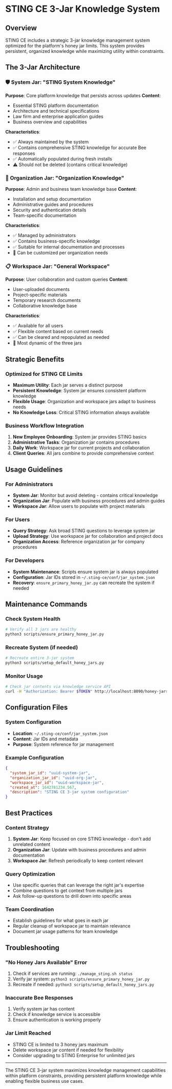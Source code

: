 # STING CE 3-Jar Knowledge System

## Overview

STING CE includes a strategic 3-jar knowledge management system optimized for the platform's honey jar limits. This system provides persistent, organized knowledge while maximizing utility within constraints.

## The 3-Jar Architecture

### 🛡️ System Jar: "STING System Knowledge" 
**Purpose**: Core platform knowledge that persists across updates
**Content**: 
- Essential STING platform documentation
- Architecture and technical specifications
- Law firm and enterprise application guides
- Business overview and capabilities

**Characteristics**:
- ✅ Always maintained by the system
- ✅ Contains comprehensive STING knowledge for accurate Bee responses
- ✅ Automatically populated during fresh installs
- ⚠️ Should not be deleted (contains critical knowledge)

### 🏢 Organization Jar: "Organization Knowledge"
**Purpose**: Admin and business team knowledge base
**Content**:
- Installation and setup documentation
- Administrative guides and procedures
- Security and authentication details
- Team-specific documentation

**Characteristics**:
- ✅ Managed by administrators
- ✅ Contains business-specific knowledge
- ✅ Suitable for internal documentation and processes
- 📝 Can be customized per organization needs

### 📋 Workspace Jar: "General Workspace"
**Purpose**: User collaboration and custom queries
**Content**:
- User-uploaded documents
- Project-specific materials
- Temporary research documents
- Collaborative knowledge base

**Characteristics**:
- ✅ Available for all users
- ✅ Flexible content based on current needs
- ✅ Can be cleared and repopulated as needed
- 🔄 Most dynamic of the three jars

## Strategic Benefits

### Optimized for STING CE Limits
- **Maximum Utility**: Each jar serves a distinct purpose
- **Persistent Knowledge**: System jar ensures consistent platform knowledge
- **Flexible Usage**: Organization and workspace jars adapt to business needs
- **No Knowledge Loss**: Critical STING information always available

### Business Workflow Integration
1. **New Employee Onboarding**: System jar provides STING basics
2. **Administrative Tasks**: Organization jar contains procedures
3. **Daily Work**: Workspace jar for current projects and collaboration
4. **Client Queries**: All jars combine to provide comprehensive context

## Usage Guidelines

### For Administrators
- **System Jar**: Monitor but avoid deleting - contains critical knowledge
- **Organization Jar**: Populate with business procedures and admin guides
- **Workspace Jar**: Allow users to populate with project materials

### For Users
- **Query Strategy**: Ask broad STING questions to leverage system jar
- **Upload Strategy**: Use workspace jar for collaboration and project docs
- **Organization Access**: Reference organization jar for company procedures

### For Developers
- **System Maintenance**: Scripts ensure system jar is always populated
- **Configuration**: Jar IDs stored in `~/.sting-ce/conf/jar_system.json`
- **Recovery**: `ensure_primary_honey_jar.py` can recreate the system if needed

## Maintenance Commands

### Check System Health
```bash
# Verify all 3 jars are healthy
python3 scripts/ensure_primary_honey_jar.py
```

### Recreate System (if needed)
```bash
# Recreate entire 3-jar system
python3 scripts/setup_default_honey_jars.py
```

### Monitor Usage
```bash
# Check jar contents via knowledge service API
curl -H "Authorization: Bearer $TOKEN" http://localhost:8090/honey-jars
```

## Configuration Files

### System Configuration
- **Location**: `~/.sting-ce/conf/jar_system.json`
- **Content**: Jar IDs and metadata
- **Purpose**: System reference for jar management

### Example Configuration
```json
{
  "system_jar_id": "uuid-system-jar",
  "organization_jar_id": "uuid-org-jar", 
  "workspace_jar_id": "uuid-workspace-jar",
  "created_at": 1642781234.567,
  "description": "STING CE 3-jar system configuration"
}
```

## Best Practices

### Content Strategy
1. **System Jar**: Keep focused on core STING knowledge - don't add unrelated content
2. **Organization Jar**: Update with business procedures and admin documentation
3. **Workspace Jar**: Refresh periodically to keep content relevant

### Query Optimization
- Use specific queries that can leverage the right jar's expertise
- Combine questions to get context from multiple jars
- Ask follow-up questions to drill down into specific areas

### Team Coordination
- Establish guidelines for what goes in each jar
- Regular cleanup of workspace jar to maintain relevance
- Document jar usage patterns for team knowledge

## Troubleshooting

### "No Honey Jars Available" Error
1. Check if services are running: `./manage_sting.sh status`
2. Verify jar system: `python3 scripts/ensure_primary_honey_jar.py`
3. Recreate if needed: `python3 scripts/setup_default_honey_jars.py`

### Inaccurate Bee Responses
1. Verify system jar has content
2. Check if knowledge service is accessible
3. Ensure authentication is working properly

### Jar Limit Reached
- STING CE is limited to 3 honey jars maximum
- Delete workspace jar content if needed for flexibility
- Consider upgrading to STING Enterprise for unlimited jars

---

The STING CE 3-jar system maximizes knowledge management capabilities within platform constraints, providing persistent platform knowledge while enabling flexible business use cases.